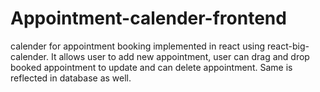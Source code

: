 # Appointment-calender-frontend
calender for appointment booking implemented in react using react-big-calender. It allows user to add new appointment, user can drag and drop booked appointment to update and can delete appointment. Same is reflected in database as well.
